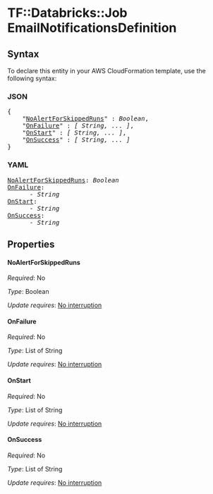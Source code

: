 # TF::Databricks::Job EmailNotificationsDefinition

## Syntax

To declare this entity in your AWS CloudFormation template, use the following syntax:

### JSON

<pre>
{
    "<a href="#noalertforskippedruns" title="NoAlertForSkippedRuns">NoAlertForSkippedRuns</a>" : <i>Boolean</i>,
    "<a href="#onfailure" title="OnFailure">OnFailure</a>" : <i>[ String, ... ]</i>,
    "<a href="#onstart" title="OnStart">OnStart</a>" : <i>[ String, ... ]</i>,
    "<a href="#onsuccess" title="OnSuccess">OnSuccess</a>" : <i>[ String, ... ]</i>
}
</pre>

### YAML

<pre>
<a href="#noalertforskippedruns" title="NoAlertForSkippedRuns">NoAlertForSkippedRuns</a>: <i>Boolean</i>
<a href="#onfailure" title="OnFailure">OnFailure</a>: <i>
      - String</i>
<a href="#onstart" title="OnStart">OnStart</a>: <i>
      - String</i>
<a href="#onsuccess" title="OnSuccess">OnSuccess</a>: <i>
      - String</i>
</pre>

## Properties

#### NoAlertForSkippedRuns

_Required_: No

_Type_: Boolean

_Update requires_: [No interruption](https://docs.aws.amazon.com/AWSCloudFormation/latest/UserGuide/using-cfn-updating-stacks-update-behaviors.html#update-no-interrupt)

#### OnFailure

_Required_: No

_Type_: List of String

_Update requires_: [No interruption](https://docs.aws.amazon.com/AWSCloudFormation/latest/UserGuide/using-cfn-updating-stacks-update-behaviors.html#update-no-interrupt)

#### OnStart

_Required_: No

_Type_: List of String

_Update requires_: [No interruption](https://docs.aws.amazon.com/AWSCloudFormation/latest/UserGuide/using-cfn-updating-stacks-update-behaviors.html#update-no-interrupt)

#### OnSuccess

_Required_: No

_Type_: List of String

_Update requires_: [No interruption](https://docs.aws.amazon.com/AWSCloudFormation/latest/UserGuide/using-cfn-updating-stacks-update-behaviors.html#update-no-interrupt)

